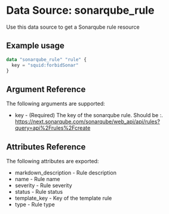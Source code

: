 # Data Source: sonarqube_rule

Use this data source to get a Sonarqube rule resource

## Example usage

```terraform
data "sonarqube_rule" "rule" {
  key = "squid:forbidSonar"
}
```

## Argument Reference

The following arguments are supported:

- key - (Required) The key of the sonarqube rule. Should be <repo>:<name>. https://next.sonarqube.com/sonarqube/web_api/api/rules?query=api%2Frules%2Fcreate

## Attributes Reference

The following attributes are exported:

- markdown_description - Rule description
- name - Rule name
- severity - Rule severity
- status - Rule status
- template_key - Key of the template rule
- type - Rule type
